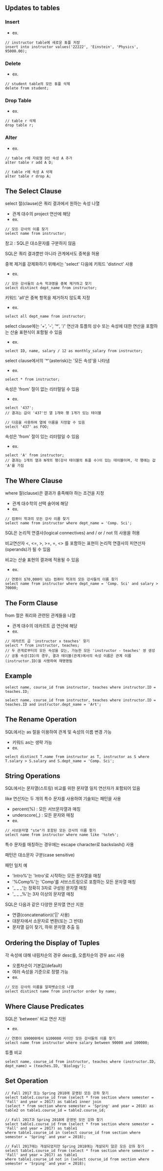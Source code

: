 ## Updates to tables
### Insert
- ex.
```
// instructor table에 새로운 튜플 저장
insert into instructor values('22222', 'Einstein', 'Physics', 95000.00);
```

### Delete
- ex.
```
// student table의 모든 튜플 삭제
delete from student;
```

### Drop Table
- ex.
```
// table r 삭제
drop table r;
```

### Alter
- ex.
```
// table r에 자료형 D인 속성 A 추가
alter table r add A D;
```
```
// table r에 속성 A 삭제
alter table r drop A;
```

## The Select Clause
select 절(clause)은 쿼리 결과에서 원하는 속성 나열
- 관계 대수의 project 연산에 해당
- ex.
```
// 모든 강사의 이름 찾기
select name from instructor;
```

참고 : SQL은 대소문자를 구분하지 않음

SQL은 쿼리 결과뿐만 아니라 관계에서도 중복을 허용

중복 제거를 강제화하기 위해서는 'select' 다음에 키워드 'distinct' 사용
- ex.
```
// 모든 강사들의 소속 학과명을 중복 제거하고 찾기
select distinct dept_name from instructor;
```

키워드 'all'은 중복 항목을 제거하지 않도록 지정
- ex.
```
select all dept_name from instructor;
```

select clause에는 '+', '-', '*', '/' 연산과 튜플의 상수 또는 속성에 대한 연산을 포함하는 산술 표현식이 포함될 수 있음
- ex.
```
select ID, name, salary / 12 as monthly_salary from instructor;
```

select clause에서의 '*'(asterisk)는 '모든 속성'을 나타냄
- ex.
```
select * from instructor;
```

속성은 'from' 절이 없는 리터럴일 수 있음
- ex.
```
select '437';
// 결과는 값이 '437'인 열 1개와 행 1개가 있는 테이블
```
```
// 다음을 사용하여 열에 이름을 지정할 수 있음
select '437' as FOO;
```

속성은 'from' 절이 있는 리터럴일 수 있음
- ex.
```
select 'A' from instructor;
// 결과는 1개의 열과 N개의 행(강사 테이블의 튜플 수)이 있는 테이블이며, 각 행에는 값 'A'를 가짐
```

## The Where Clause
where 절(clause)은 결과가 충족해야 하는 조건을 지정
- 관계 대수학의 선택 술어에 해당
- ex.
```
// 컴퓨터 학과의 모든 강사 이름 찾기
select name from instructor where dept_name = 'Comp. Sci';
```

SQL은 논리적 연결사(logical connectives) and / or / not 의 사용을 허용

비교연산자 <, <=, >, >=, =, <> 를 포함하는 표현이 논리적 연결사의 피연산자(operands)가 될 수 있음

비교는 산술 표현의 결과에 적용될 수 있음
- ex.
```
// 연봉이 $70,000이 넘는 컴퓨터 학과의 모든 강사들의 이름 찾기
select name from instructor where dept_name = 'Comp. Sci' and salary > 70000;
```

## The Form Clause
from 절은 쿼리와 관련된 관계들을 나열
- 관계 대수의 데카르트 곱 연산에 해당
- ex.
```
// 데카르트 곱 'instructor x teaches' 찾기
select * from instructor, teaches;
// 두 관게로부터의 모든 속성을 갖는, 가능한 모든 'instructor - teaches' 쌍 생성
// 공통 속성(ID)의 경우, 결과 테이블(관계)에서의 속성 이름은 관계 이름(instructor.ID)을 사용하여 재명명됨
```

## Example
```
select name, course_id from instructor, teaches where instructor.ID = teaches.ID;
```
```
select name, course_id from instructor, teaches where instructor.ID = teaches.ID and instructor.dept_name = 'Art';
```

## The Rename Operation
SQL에서는 as 절을 이용하여 관계 및 속성의 이름 변경 가능
- 키워드 as는 생략 가능
- ex.
```
select distinct T.name from instructor as T, instructor as S where T.salary > S.salary and S.dept_name = 'Comp. Sci';
```

## String Operations
SQL에서는 문자열(스트링) 비교를 위한 문자열 일치 연산자가 포함되어 있음

like 연산자는 두 개의 특수 문자를 사용하여 기술되는 패턴을 사용
- percent(%) : 모든 서브문자열과 매칭
- underscore(_) : 모든 문자와 매칭
- ex.
```
// 서브문자열 "ste"가 포함된 모든 강사의 이름 찾기
select name from instructor where name like '%ste%';
```

특수 문자를 매칭하는 경우에는 escape character로 backslash(\) 사용

패턴은 대소문자 구분(case sensitive)

패턴 일치 예
- 'Intro%'는 'Intro'로 시작하는 모든 문자열을 매칭
- '%Comp%'는 'Comp'를 서브스트링으로 포함하는 모든 문자열 매칭
- '_ _ _'는 정확히 3자로 구성된 문자열 매칭
- '_ _ _%'는 3자 이상의 문자열 매칭

SQL은 다음과 같은 다양한 문자열 연산 지원
- 연결(concatenation)('||' 사용)
- 대문자에서 소문자로 변환(또는 그 반대)
- 문자열 길이 찾기, 하위 문자열 추출 등

## Ordering the Display of Tuples
각 속성에 대해 내림차순의 경우 desc를, 오름차순의 경우 asc 사용
- 오름차순이 기본값(default)
- 여러 속성을 기준으로 정렬 가능
- ex.
```
// 모든 강사의 이름을 알파벳순으로 나열
select distinct name from instructor order by name;
```

## Where Clause Predicates
SQL은 'between' 비교 연산 지원
- ex.
```
// 연봉이 $90000에서 $100000 사이인 모든 강사들의 이름 찾기
select name from instructor where salary between 90000 and 100000;
```

튜플 비교
```
select name, course_id from instructor, teaches where (instructor.ID, dept_name) = (teaches.ID, 'Biology');
```

## Set Operation
```
// Fall 2017 또는 Spring 2018에 운영된 모든 강좌 찾기
select table1.course_id from (select * from section where semester = 'Fall' and year = 2017) as table1 inner join
(select * from section where semester = 'Spring' and year = 2018) as table2 on table1.course_id = table2.course_id;
```
```
// Fall 2017과 Spring 2018에 운영된 모든 강좌 찾기
select table1.course_id from (select * from section where semester = 'Fall' and year = 2017) as table1
where table1.course_id in (select course_id from section where semester = 'Spring' and year = 2018);
```
```
// Fall 2017에는 개설되었지만 Spring 2018에는 개설되지 않은 모든 강좌 찾기
select table1.course_id from (select * from section where semester = 'Fall' and year = 2017) as table1
where table1.course_id not in (select course_id from section where semester = 'Srping' and year = 2018);
```
